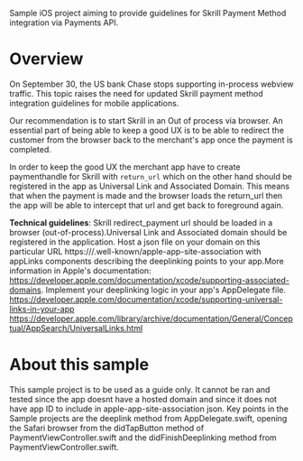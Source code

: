 Sample iOS project aiming to provide guidelines for Skrill Payment Method integration via Payments API.

# Overview
On September 30, the US bank Chase stops supporting in-process webview traffic. This topic raises the need for updated Skrill payment method integration guidelines for mobile applications.

Our recommendation is to start Skrill in an Out of process via browser. An essential part of being able to keep a good UX is to be able to redirect the customer from the browser back to the merchant's app once the payment is completed.

In order to keep the good UX the merchant app have to create paymenthandle for Skrill with ``return_url`` which on the other hand should be registered in the app as Universal Link and Associated Domain. This means that when the payment is made and the browser loads the return_url then the app will be able to intercept that url and get back to foreground again.

**Technical guidelines**: Skrill redirect_payment url should be loaded in a browser (out-of-process).Universal Link and Associated domain should be registered in the application. Host a json file on your domain on this particular URL https://<fully qualified domain>/.well-known/apple-app-site-association with appLinks components describing the deeplinking points to your app.More information in Apple's documentation: https://developer.apple.com/documentation/xcode/supporting-associated-domains. Implement your deeplinking logic in your app's AppDelegate file. https://developer.apple.com/documentation/xcode/supporting-universal-links-in-your-app https://developer.apple.com/library/archive/documentation/General/Conceptual/AppSearch/UniversalLinks.html
  
# About this sample
This sample project is to be used as a guide only. It cannot be ran and tested since the app doesnt have a hosted domain and since it does not have app ID to include in apple-app-site-association json. 
  Key points in the Sample projects are the deeplink method from AppDelegate.swift, opening the Safari browser from the didTapButton method of PaymentViewController.swift and the didFinishDeeplinking method from PaymentViewController.swift.
